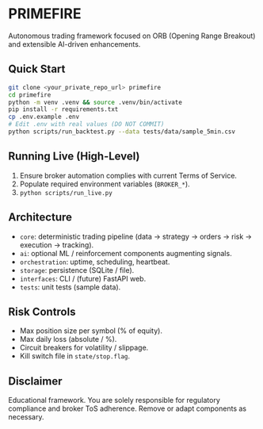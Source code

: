 # PRIMEFIRE

Autonomous trading framework focused on ORB (Opening Range Breakout) and extensible AI-driven enhancements.

## Quick Start

```bash
git clone <your_private_repo_url> primefire
cd primefire
python -m venv .venv && source .venv/bin/activate
pip install -r requirements.txt
cp .env.example .env
# Edit .env with real values (DO NOT COMMIT)
python scripts/run_backtest.py --data tests/data/sample_5min.csv
```

## Running Live (High-Level)

1. Ensure broker automation complies with current Terms of Service.
2. Populate required environment variables (`BROKER_*`).
3. `python scripts/run_live.py`

## Architecture

- `core`: deterministic trading pipeline (data → strategy → orders → risk → execution → tracking).
- `ai`: optional ML / reinforcement components augmenting signals.
- `orchestration`: uptime, scheduling, heartbeat.
- `storage`: persistence (SQLite / file).
- `interfaces`: CLI / (future) FastAPI web.
- `tests`: unit tests (sample data).

## Risk Controls

- Max position size per symbol (% of equity).
- Max daily loss (absolute / %).
- Circuit breakers for volatility / slippage.
- Kill switch file in `state/stop.flag`.

## Disclaimer

Educational framework. You are solely responsible for regulatory compliance and broker ToS adherence. Remove or adapt components as necessary.
